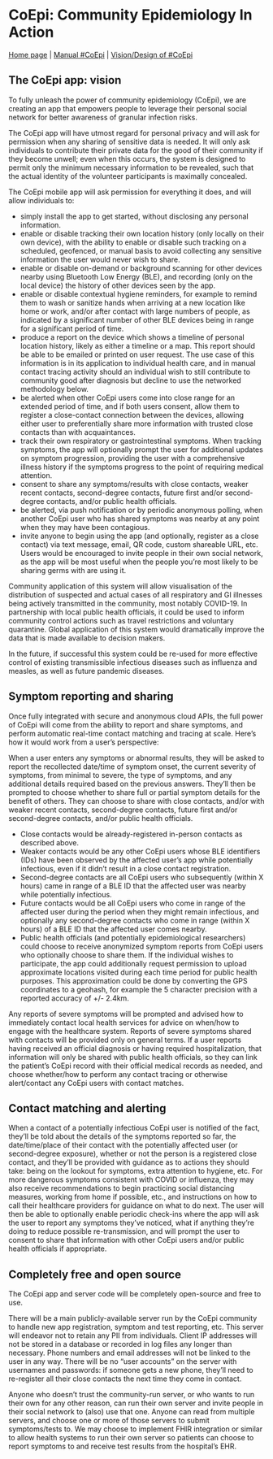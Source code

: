 # CoEpi: Community Epidemiology In Action

[Home page](https://co-epi.github.io/website/) | [Manual #CoEpi](manual.md) | [Vision/Design of #CoEpi](vision.md)

## The CoEpi app: vision
To fully unleash the power of community epidemiology (CoEpi), we are creating an app that empowers people to leverage their personal social network for better awareness of granular infection risks.

The CoEpi app will have utmost regard for personal privacy and will ask for permission when any sharing of sensitive data is needed.  It will only ask individuals to contribute their private data for the good of their community if they become unwell; even when this occurs, the system is designed to permit only the minimum necessary information to be revealed, such that the actual identity of the volunteer participants is maximally concealed.

The CoEpi mobile app will ask permission for everything it does, and will allow individuals to:
* simply install the app to get started, without disclosing any personal information.
* enable or disable tracking their own location history (only locally on their own device), with the ability to enable or disable such tracking on a scheduled, geofenced, or manual basis to avoid collecting any sensitive information the user would never wish to share.
* enable or disable on-demand or background scanning for other devices nearby using Bluetooth Low Energy (BLE), and recording (only on the local device) the history of other devices seen by the app.
* enable or disable contextual hygiene reminders, for example to remind them to wash or sanitize hands when arriving at a new location like home or work, and/or after contact with large numbers of people, as indicated by a significant number of other BLE devices being in range for a significant period of time.  
* produce a report on the device which shows a timeline of personal location history, likely as either a timeline or  a map.  This report should be able to be emailed or printed on user request.  The use case of this information is in its application to individual health care, and in manual contact tracing activity should an individual wish to still contribute to community good after diagnosis but decline to use the networked methodology below.
* be alerted when other CoEpi users come into close range for an extended period of time, and if both users consent, allow them to register a close-contact connection between the devices, allowing either user to preferentially share more information with trusted close contacts than with acquaintances.
* track their own respiratory or gastrointestinal symptoms. When tracking symptoms, the app will optionally prompt the user for additional updates on symptom progression, providing the user with a comprehensive illness history if the symptoms progress to the point of requiring medical attention.
* consent to share any symptoms/results with close contacts, weaker recent contacts, second-degree contacts, future first and/or second-degree contacts, and/or public health officials.
* be alerted, via push notification or by periodic anonymous polling, when another CoEpi user who has shared symptoms was nearby at any point when they may have been contagious.
* invite anyone to begin using the app (and optionally, register as a close contact) via text message, email, QR code, custom shareable URL, etc. Users would be encouraged to invite people in their own social network, as the app will be most useful when the people you’re most likely to be sharing germs with are using it.

Community application of this system will allow visualisation of the distribution of suspected and actual cases of all respiratory and GI illnesses being actively transmitted in the community, most notably COVID-19. In partnership with local public health officials, it could be used to inform community control actions such as travel restrictions and voluntary quarantine.  Global application of this system would dramatically improve the data that is made available to decision makers.
 
In the future, if successful this system could be re-used for more effective control of existing transmissible infectious diseases such as influenza and measles, as well as future pandemic diseases.

## Symptom reporting and sharing

Once fully integrated with secure and anonymous cloud APIs, the full power of CoEpi will come from the ability to report and share symptoms, and perform automatic real-time contact matching and tracing at scale. Here’s how it would work from a user’s perspective:

When a user enters any symptoms or abnormal results, they will be asked to report the recollected date/time of symptom onset, the current severity of symptoms, from minimal to severe, the type of symptoms, and any additional details required based on the previous answers. They’ll then be prompted to choose whether to share full or partial symptom details for the benefit of others. They can choose to share with close contacts, and/or with weaker recent contacts, second-degree contacts, future first and/or second-degree contacts, and/or public health officials.
* Close contacts would be already-registered in-person contacts as described above.
* Weaker contacts would be any other CoEpi users whose BLE identifiers (IDs) have been observed by the affected user’s app while potentially infectious, even if it didn’t result in a close contact registration.
* Second-degree contacts are all CoEpi users who subsequently (within X hours) came in range of a BLE ID that the affected user was nearby while potentially infectious.
* Future contacts would be all CoEpi users who come in range of the affected user during the period when they might remain infectious, and optionally any second-degree contacts who come in range (within X hours) of a BLE ID that the affected user comes nearby.
* Public health officials (and potentially epidemiological researchers) could choose to receive anonymized symptom reports from CoEpi users who optionally choose to share them. If the individual wishes to participate, the app could additionally request permission to upload approximate locations visited during each time period for public health purposes.  This approximation could be done by converting the GPS coordinates to a geohash, for example the 5 character precision with a reported accuracy of +/- 2.4km.  

Any reports of severe symptoms will be prompted and advised how to immediately contact local health services for advice on when/how to engage with the healthcare system. Reports of severe symptoms shared with contacts will be provided only on general terms. If a user reports having received an official diagnosis or having required hospitalization, that information will only be shared with public health officials, so they can link the patient’s CoEpi record with their official medical records as needed, and choose whether/how to perform any contact tracing or otherwise alert/contact any CoEpi users with contact matches.

## Contact matching and alerting
When a contact of a potentially infectious CoEpi user is notified of the fact, they’ll be told about the details of the symptoms reported so far, the date/time/place of their contact with the potentially affected user (or second-degree exposure), whether or not the person is a registered close contact, and they’ll be provided with guidance as to actions they should take: being on the lookout for symptoms, extra attention to hygiene, etc. For more dangerous symptoms consistent with COVID or influenza, they may also receive recommendations to begin practicing social distancing measures, working from home if possible, etc., and instructions on how to call their healthcare providers for guidance on what to do next.
The user will then be able to optionally enable periodic check-ins where the app will ask the user to report any symptoms they’ve noticed, what if anything they’re doing to reduce possible re-transmission, and will prompt the user to consent to share that information with other CoEpi users and/or public health officials if appropriate.

## Completely free and open source
The CoEpi app and server code will be completely open-source and free to use.

There will be a main publicly-available server run by the CoEpi community to handle new app registration, symptom and test reporting, etc. This server will endeavor not to retain any PII from individuals. Client IP addresses will not be stored in a database or recorded in log files any longer than necessary. Phone numbers and email addresses will not be linked to the user in any way. There will be no “user accounts” on the server with usernames and passwords: if someone gets a new phone, they’ll need to re-register all their close contacts the next time they come in contact.

Anyone who doesn’t trust the community-run server, or who wants to run their own for any other reason, can run their own server and invite people in their social network to (also) use that one. Anyone can read from multiple servers, and choose one or more of those servers to submit symptoms/tests to. We may choose to implement FHIR integration or similar to allow health systems to run their own server so patients can choose to report symptoms to and receive test results from the hospital’s EHR.
